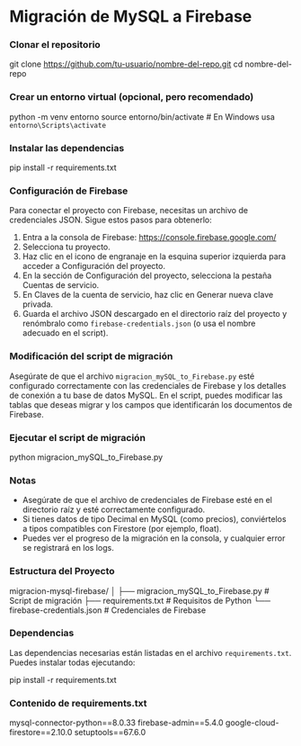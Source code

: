 # Migración de MySQL a Firebase

### Clonar el repositorio

git clone https://github.com/tu-usuario/nombre-del-repo.git
cd nombre-del-repo

### Crear un entorno virtual (opcional, pero recomendado)

python -m venv entorno
source entorno/bin/activate  # En Windows usa `entorno\Scripts\activate`

### Instalar las dependencias

pip install -r requirements.txt

### Configuración de Firebase

Para conectar el proyecto con Firebase, necesitas un archivo de credenciales JSON. 
Sigue estos pasos para obtenerlo:

1. Entra a la consola de Firebase: https://console.firebase.google.com/
2. Selecciona tu proyecto.
3. Haz clic en el icono de engranaje en la esquina superior izquierda para acceder a Configuración del proyecto.
4. En la sección de Configuración del proyecto, selecciona la pestaña Cuentas de servicio.
5. En Claves de la cuenta de servicio, haz clic en Generar nueva clave privada.
6. Guarda el archivo JSON descargado en el directorio raíz del proyecto y renómbralo como `firebase-credentials.json` 
(o usa el nombre adecuado en el script).

### Modificación del script de migración

Asegúrate de que el archivo `migracion_mySQL_to_Firebase.py` esté configurado correctamente con las credenciales de Firebase 
y los detalles de conexión a tu base de datos MySQL. En el script, puedes modificar las tablas que deseas migrar y los campos 
que identificarán los documentos de Firebase.

### Ejecutar el script de migración

python migracion_mySQL_to_Firebase.py

### Notas

- Asegúrate de que el archivo de credenciales de Firebase esté en el directorio raíz y esté correctamente configurado.
- Si tienes datos de tipo Decimal en MySQL (como precios), conviértelos a tipos compatibles con Firestore (por ejemplo, float).
- Puedes ver el progreso de la migración en la consola, y cualquier error se registrará en los logs.

### Estructura del Proyecto

 migracion-mysql-firebase/
 │
 ├── migracion_mySQL_to_Firebase.py      # Script de migración
 ├── requirements.txt                    # Requisitos de Python
 └── firebase-credentials.json           # Credenciales de Firebase

### Dependencias

  Las dependencias necesarias están listadas en el archivo `requirements.txt`. Puedes instalar todas ejecutando:

pip install -r requirements.txt

### Contenido de requirements.txt

 mysql-connector-python==8.0.33
 firebase-admin==5.4.0
 google-cloud-firestore==2.10.0
 setuptools==67.6.0

